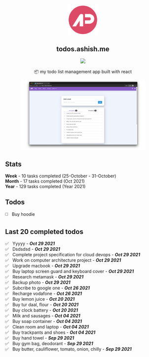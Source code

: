 <p align="center">
  <img src="https://raw.githubusercontent.com/ashishdotme/assets/master/logo.png" alt="drawing" width="100"/>
</p>

<h2 align="center">todos.ashish.me</h2>

<p align="center">
<a href="https://img.shields.io/github/last-commit/ashishdotme/todos.ashish.me?style=for-the-badge"><img src="https://img.shields.io/github/last-commit/ashishdotme/todos.ashish.me?style=for-the-badge"></a>
</p>

<p align="center">📦 my todo list management app built with react </p>

<div style='margin:0 auto;width:80%;'>
  <img src="./assets/todos.png" alt="drawing"/>
</div>

## Stats

<!-- week starts --><b>Week</b> - 10 tasks completed (25-October - 31-October)<br><!-- week ends -->
<!-- month starts --><b>Month</b> - 17 tasks completed (Oct 2021)<br><!-- month ends -->
<!-- year starts --><b>Year</b> - 129 tasks completed (Year 2021)<!-- year ends -->

## Todos

<!-- todos starts -->
◻️  &nbsp; Buy hoodie
<!-- todos ends -->

## Last 20 completed todos

<!-- completed starts -->
✅  &nbsp; Yyyyy - **_Oct 29 2021_**<br>✅  &nbsp; Dsdsdsd - **_Oct 29 2021_**<br>✅  &nbsp; Complete project specification for cloud devops - **_Oct 29 2021_**<br>✅  &nbsp; Work on computer architecture project - **_Oct 29 2021_**<br>✅  &nbsp; Upgrade macbook - **_Oct 29 2021_**<br>✅  &nbsp; Buy laptop screen guard and keyboard cover - **_Oct 29 2021_**<br>✅  &nbsp; Research metamask - **_Oct 29 2021_**<br>✅  &nbsp; Backup photo - **_Oct 29 2021_**<br>✅  &nbsp; Subcribe to google one - **_Oct 26 2021_**<br>✅  &nbsp; Recharge vodafone - **_Oct 26 2021_**<br>✅  &nbsp; Buy lemon juice - **_Oct 20 2021_**<br>✅  &nbsp; Buy tur daal, flour - **_Oct 20 2021_**<br>✅  &nbsp; Buy clock battery - **_Oct 20 2021_**<br>✅  &nbsp; Milk and sausages - **_Oct 04 2021_**<br>✅  &nbsp; Buy soap container - **_Oct 04 2021_**<br>✅  &nbsp; Clean room and laptop - **_Oct 04 2021_**<br>✅  &nbsp; Buy trackpants and shoes - **_Oct 04 2021_**<br>✅  &nbsp; Buy hand towel - **_Sep 29 2021_**<br>✅  &nbsp; Buy gym bag, deodorant - **_Sep 29 2021_**<br>✅  &nbsp; Buy butter, cauliflower, tomato, onion, chilly - **_Sep 29 2021_**
<!-- completed ends -->
